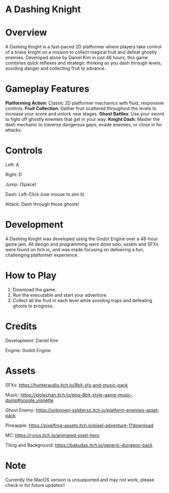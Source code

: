 # A Dashing Knight
# Overview
A Dashing Knight is a fast-paced 2D platformer where players take control of a brave knight on a mission to collect magical fruit and defeat ghostly enemies. Developed alone by Daniel Kim in just 48 hours, this game combines quick reflexes and strategic thinking as you dash through levels, avoiding danger and collecting fruit to advance.

# Gameplay Features
**Platforming Action**: Classic 2D platformer mechanics with fluid, responsive controls.
**Fruit Collection**: Gather fruit scattered throughout the levels to increase your score and unlock new stages.
**Ghost Battles**: Use your sword to fight off ghostly enemies that get in your way.
**Knight Dash**: Master the dash mechanic to traverse dangerous gaps, evade enemies, or close in for attacks.

# Controls

Left: A

Right: D

Jump: (Space)

Dash: Left-Click (use mouse to aim it)

Attack: Dash through those ghosts!

# Development
A Dashing Knight was developed using the Godot Engine over a 48-hour game jam. All design and programming were done solo, assets and SFXs were found on Itch.io, and was made focusing on delivering a fun, challenging platformer experience.

# How to Play
1. Download the game.
2. Run the executable and start your adventure.
3. Collect all the fruit in each level while avoiding traps and defeating ghosts to progress.

# Credits
Development: Daniel Kim

Engine: Godot Engine

# Assets

SFXs: https://hunteraudio.itch.io/8bit-sfx-and-music-pack

Music: https://elolechan.itch.io/elos-8bit-style-game-music-dump#google_vignette

Ghost Enemy: https://unknown-soldiersz.itch.io/platform-enemies-asset-pack

Pineapple: https://pixelfrog-assets.itch.io/pixel-adventure-1?download

MC: https://rvros.itch.io/animated-pixel-hero

Tiling and Background: https://bakudas.itch.io/generic-dungeon-pack

# Note

Currently the MacOS version is unsupported and may not work, please check in for future updates!!
